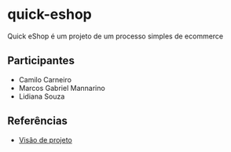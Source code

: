 # quick-eshop

Quick eShop é um projeto de um processo simples de ecommerce

## Participantes

- Camilo Carneiro
- Marcos Gabriel Mannarino
- Lidiana Souza

## Referências

- [Visão de projeto](https://docs.google.com/document/d/1eQCjoYc6cyeB-aJajAHH-P6gpH1eriYS/edit?usp=sharing&ouid=114250283847731827420&rtpof=true&sd=true)
